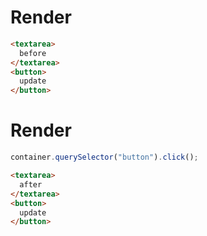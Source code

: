 # Render
```html
<textarea>
  before
</textarea>
<button>
  update
</button>
```


# Render
```js
container.querySelector("button").click();
```
```html
<textarea>
  after
</textarea>
<button>
  update
</button>
```
